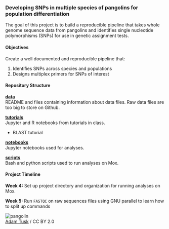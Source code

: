 
### Developing SNPs in multiple species of pangolins for population differentiation

The goal of this project is to build a reproducible pipeline that takes whole genome sequence data from pangolins and identifies single nucleotide polymorphisms (SNPs) for use in genetic assignment tests.


#### Objectives
Create a well documented and reproducible pipeline that:
1. Identifies SNPs across species and populations
2. Designs multiplex primers for SNPs of interest

#### Repository Structure

[**data**](https://github.com/fish546-2018/hj-pangolin/tree/master/data)  
README and files containing information about data files. Raw data files are too big to store on Github.

[**tutorials**](https://github.com/fish546-2018/hj-pangolin/tree/master/tutorials)  
Jupyter and R notebooks from tutorials in class.   
  - BLAST tutorial

[**notebooks**](https://github.com/fish546-2018/hj-pangolin/tree/master/notebooks)  
Jupyter notebooks used for analyses.

[**scripts**](https://github.com/fish546-2018/hj-pangolin/tree/master/scripts)  
Bash and python scripts used to run analyses on Mox.


#### Project Timeline

**Week 4:** Set up project directory and organization for running analyses on Mox.

**Week 5:** Run ```FASTQC``` on raw sequences files using GNU parallel to learn how to split up commands

![pangolin](https://farm5.staticflickr.com/4421/35769436014_4e879dcea6_z_d.jpg)  
[Adam Tusk](https://www.flickr.com/photos/148468630@N02/35769436014) / CC BY 2.0

